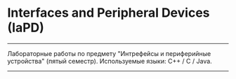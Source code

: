 # Interfaces and Peripheral Devices (IaPD)
***
Лабораторные работы по предмету "Интрефейсы и периферийные устройства" (пятый семестр).
Используемые языки: C++ / C / Java.
***
